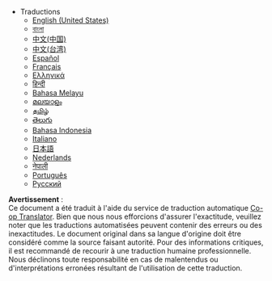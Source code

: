 <!--
CO_OP_TRANSLATOR_METADATA:
{
  "original_hash": "3bd2f51ecf4ac9b39277cba748943793",
  "translation_date": "2025-08-23T22:50:41+00:00",
  "source_file": "docs/_navbar.md",
  "language_code": "fr"
}
-->
- Traductions
  - [English (United States)](../../../docs/README)
  - [বাংলা](../../../docs/README.bn)
  - [中文(中国)](../../../docs/README.zh-cn)
  - [中文(台湾)](../../../docs/README.zh-tw)
  - [Español](../../../docs/README.es)
  - [Français](../../../docs/README.fr)
  - [Ελληνικά](../../../docs/README.el)
  - [हिन्दी](../../../docs/README.hi)
  - [Bahasa Melayu](../../../docs/README.ms)
  - [മലയാളം](../../../docs/README.ml)
  - [தமிழ்](../../../docs/README.ta)
  - [తెలుగు](../../../docs/README.te)
  - [Bahasa Indonesia](../../../docs/README.id)
  - [Italiano](../../../docs/README.it)
  - [日本語](../../../docs/README.ja)
  - [Nederlands](../../../docs/README.nl)
  - [नेपाली](../../../docs/README.np)
  - [Português](../../../docs/README.pt)
  - [Русский](../../../docs/README.ru)

**Avertissement** :  
Ce document a été traduit à l'aide du service de traduction automatique [Co-op Translator](https://github.com/Azure/co-op-translator). Bien que nous nous efforcions d'assurer l'exactitude, veuillez noter que les traductions automatisées peuvent contenir des erreurs ou des inexactitudes. Le document original dans sa langue d'origine doit être considéré comme la source faisant autorité. Pour des informations critiques, il est recommandé de recourir à une traduction humaine professionnelle. Nous déclinons toute responsabilité en cas de malentendus ou d'interprétations erronées résultant de l'utilisation de cette traduction.